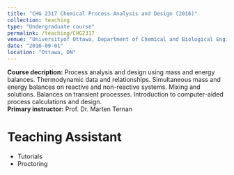 ```yaml
---
title: "CHG 2317 Chemical Process Analysis and Design (2016)"
collection: teaching
type: "Undergraduate course"
permalink: /teaching/CHG2317
venue: "Universityof Ottawa, Department of Chemical and Biological Engineering"
date: "2016-09-01"
location: "Ottawa, ON"
---
```


<b>Course decription:</b> Process analysis and design using mass and energy balances. Thermodynamic data and relationships. Simultaneous mass and energy balances on reactive and non-reactive systems. Mixing and solutions. Balances on transient processes. Introduction to computer-aided process calculations and design. \
<b>Primary instructor:</b> Prof. Dr. Marten Ternan

# Teaching Assistant
* Tutorials
* Proctoring
